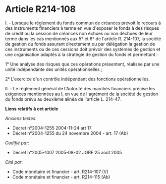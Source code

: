 # Article R214-108

I. - Lorsque le règlement du fonds commun de créances prévoit le recours à des instruments financiers à terme en vue
d'exposer le fonds à des risques de crédit ou la cession de créances non échues ou non déchues de leur terme dans les cas
mentionnés aux 5° et 6° de l'article R. 214-107, la société de gestion du fonds assurant directement ou par délégation la
gestion de ces instruments ou de ces cessions doit prévoir des systèmes de gestion et une organisation adaptés à la stratégie
de gestion du fonds et permettant :

1° Une analyse des risques que ces opérations présentent, réalisée par une unité indépendante des unités opérationnelles ;

2° L'exercice d'un contrôle indépendant des fonctions opérationnelles.

II. - Le règlement général de l'Autorité des marchés financiers précise les exigences mentionnées au I, en vue de l'agrément
de la société de gestion du fonds prévu au deuxième alinéa de l'article L. 214-47.

**Liens relatifs à cet article**

_Anciens textes_:

  - Décret n°2004-1255 2004-11-24 art 17
  - Décret n°2004-1255 du 24 novembre 2004 - art. 17 (Ab)

_Codifié par_:

  - Décret n°2005-1007 2005-08-02 JORF 25 août 2005

_Cité par_:

  - Code monétaire et financier - art. R214-107 (V)
  - Code monétaire et financier - art. R214-115 (Ab)
